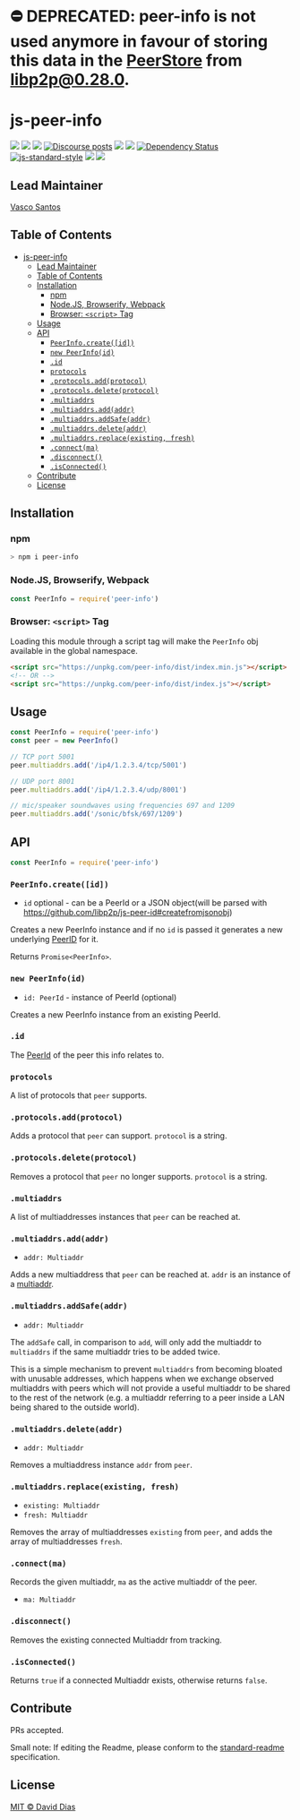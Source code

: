 ⛔️ DEPRECATED: peer-info is not used anymore in favour of storing this data in the [PeerStore](https://github.com/libp2p/js-libp2p/tree/master/src/peer-store) from [libp2p@0.28.0](https://github.com/libp2p/js-libp2p/releases/tag/v0.28.0).
======

# js-peer-info

[![](https://img.shields.io/badge/made%20by-Protocol%20Labs-blue.svg?style=flat-square)](http://protocol.ai)
[![](https://img.shields.io/badge/project-libp2p-yellow.svg?style=flat-square)](http://libp2p.io/)
[![](https://img.shields.io/badge/freenode-%23libp2p-yellow.svg?style=flat-square)](http://webchat.freenode.net/?channels=%23libp2p)
[![Discourse posts](https://img.shields.io/discourse/https/discuss.libp2p.io/posts.svg)](https://discuss.libp2p.io)
[![](https://img.shields.io/codecov/c/github/libp2p/js-peer-info.svg?style=flat-square)](https://codecov.io/gh/libp2p/js-peer-info)
[![](https://img.shields.io/travis/libp2p/js-peer-info.svg?style=flat-square)](https://travis-ci.com/libp2p/js-peer-info)
[![Dependency Status](https://david-dm.org/libp2p/js-peer-info.svg?style=flat-square)](https://david-dm.org/libp2p/js-peer-info)
[![js-standard-style](https://img.shields.io/badge/code%20style-standard-brightgreen.svg?style=flat-square)](https://github.com/feross/standard)
![](https://img.shields.io/badge/npm-%3E%3D3.0.0-orange.svg?style=flat-square)
![](https://img.shields.io/badge/Node.js-%3E%3D6.0.0-orange.svg?style=flat-square)

## Lead Maintainer

[Vasco Santos](https://github.com/vasco-santos)

## Table of Contents

- [js-peer-info](#js-peer-info)
  - [Lead Maintainer](#lead-maintainer)
  - [Table of Contents](#table-of-contents)
  - [Installation](#installation)
    - [npm](#npm)
    - [Node.JS, Browserify, Webpack](#nodejs-browserify-webpack)
    - [Browser: `<script>` Tag](#browser-script-tag)
  - [Usage](#usage)
  - [API](#api)
    - [`PeerInfo.create([id])`](#peerinfocreateid)
    - [`new PeerInfo(id)`](#new-peerinfoid)
    - [`.id`](#id)
    - [`protocols`](#protocols)
    - [`.protocols.add(protocol)`](#protocolsaddprotocol)
    - [`.protocols.delete(protocol)`](#protocolsdeleteprotocol)
    - [`.multiaddrs`](#multiaddrs)
    - [`.multiaddrs.add(addr)`](#multiaddrsaddaddr)
    - [`.multiaddrs.addSafe(addr)`](#multiaddrsaddsafeaddr)
    - [`.multiaddrs.delete(addr)`](#multiaddrsdeleteaddr)
    - [`.multiaddrs.replace(existing, fresh)`](#multiaddrsreplaceexisting-fresh)
    - [`.connect(ma)`](#connectma)
    - [`.disconnect()`](#disconnect)
    - [`.isConnected()`](#isconnected)
  - [Contribute](#contribute)
  - [License](#license)

## Installation

### npm

```sh
> npm i peer-info
```

### Node.JS, Browserify, Webpack

```js
const PeerInfo = require('peer-info')
```

### Browser: `<script>` Tag

Loading this module through a script tag will make the `PeerInfo` obj available in the global namespace.

```html
<script src="https://unpkg.com/peer-info/dist/index.min.js"></script>
<!-- OR -->
<script src="https://unpkg.com/peer-info/dist/index.js"></script>
```

## Usage

```js
const PeerInfo = require('peer-info')
const peer = new PeerInfo()

// TCP port 5001
peer.multiaddrs.add('/ip4/1.2.3.4/tcp/5001')

// UDP port 8001
peer.multiaddrs.add('/ip4/1.2.3.4/udp/8001')

// mic/speaker soundwaves using frequencies 697 and 1209
peer.multiaddrs.add('/sonic/bfsk/697/1209')
```

## API

```js
const PeerInfo = require('peer-info')
```

### `PeerInfo.create([id])`

- `id` optional - can be a PeerId or a JSON object(will be parsed with https://github.com/libp2p/js-peer-id#createfromjsonobj)

Creates a new PeerInfo instance and if no `id` is passed it
generates a new underlying [PeerID](https://github.com/libp2p/js-peer-id)
for it.

Returns `Promise<PeerInfo>`.

### `new PeerInfo(id)`

- `id: PeerId` - instance of PeerId (optional)

Creates a new PeerInfo instance from an existing PeerId.

### `.id`

The [PeerId](https://github.com/libp2p/js-peer-id) of the peer this info relates to.

### `protocols`

A list of protocols that `peer` supports.

### `.protocols.add(protocol)`

Adds a protocol that `peer` can support. `protocol` is a string.

### `.protocols.delete(protocol)`

Removes a protocol that `peer` no longer supports. `protocol` is a string.

### `.multiaddrs`

A list of multiaddresses instances that `peer` can be reached at.

### `.multiaddrs.add(addr)`

- `addr: Multiaddr`

Adds a new multiaddress that `peer` can be reached at. `addr` is an instance of
a [multiaddr](https://github.com/multiformats/js-multiaddr).

### `.multiaddrs.addSafe(addr)`

- `addr: Multiaddr`

The `addSafe` call, in comparison to `add`, will only add the multiaddr to
`multiaddrs` if the same multiaddr tries to be added twice.

This is a simple mechanism to prevent `multiaddrs` from becoming bloated with
unusable addresses, which happens when we exchange observed multiaddrs with
peers which will not provide a useful multiaddr to be shared to the rest of the
network (e.g. a multiaddr referring to a peer inside a LAN being shared to the
outside world).

### `.multiaddrs.delete(addr)`

- `addr: Multiaddr`

Removes a multiaddress instance `addr` from `peer`.

### `.multiaddrs.replace(existing, fresh)`

- `existing: Multiaddr`
- `fresh: Multiaddr`

Removes the array of multiaddresses `existing` from `peer`, and adds the array
of multiaddresses `fresh`.

### `.connect(ma)`

Records the given multiaddr, `ma` as the active multiaddr of the peer.

- `ma: Multiaddr`

### `.disconnect()`

Removes the existing connected Multiaddr from tracking.

### `.isConnected()`

Returns `true`  if a connected Multiaddr exists, otherwise returns `false`.

## Contribute

PRs accepted.

Small note: If editing the Readme, please conform to the [standard-readme](https://github.com/RichardLitt/standard-readme) specification.

## License

[MIT © David Dias](LICENSE)
